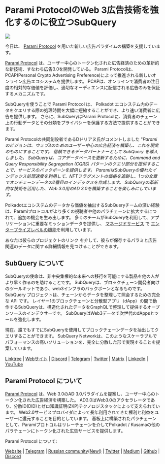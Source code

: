 # Parami ProtocolのWeb 3広告技術を強化するのに役立つSubQuery

![](https://miro.medium.com/max/1400/0*KecAkD8Wy23HEm3b)

今日は、 [Parami Protocol](https://parami.io/) を用いた新しい広告パラダイムの構築を支援しています。

[Parami Protocol](https://parami.io/) は、ユーザー中心のトークン化された広告経済のための革新的な新技術、すなわち広告3.0を開発している。 Parami Protocolは、PCAP(Personal Crypto Advertising Preference)によって推進される新しいオンライン広告エコシステムを提供します。 PCAPは、オンラインで消費者の注目度の相対的な価値を評価し、適切なオーディエンスに配信される広告のみを保証するメカニズムです。

SubQueryを使うことで Parami Protocol は、 Polkadot エコシステム内のデータをクエリする際の処理時間を大幅に短縮することができ、より速い消費者に広告を提供します。 さらに、SubQueryはParami Protocolに、消費者のチェーン上の行動データとその分類をプライバシーを保護する方法で提供することができます。

Parami Protocolの共同創設者であるDドリアヌ氏がコメントしました "_Paramiのビジョンは、ウェブ3のためのユーザー中心の広告経済を構築し、これを現実のものにすることです。 信頼できるデータパートナーとして SubQuery を導入しました。 SubQueryは、コアデータベースを更新するために、Command and Query Responsibility Segregation (CQRS) パターンのクエリ部分を提供することで、サービスのバックボーンを提供します。 ParamiはSubQueryの優れたインデックス処理速度を利用して、NFTフラグメントの価格を追跡し、1つの文章でオンチェーンデータの2番目のインデックスを作成します。 SubQueryの革新的な技術を活用した、Web 3.0用のAD 3.0を構築することを楽しみにしています。_

Polkadotエコシステムのデータから価値を抽出するSubQueryチームの深い経験は、Paramiプロトコルがより多くの視聴者や他のパラチェーンに拡大するにつれて、追加の機会を生み出します。 多くのチームがSubQueryを利用して、アプリケーションに重要なミッションデータを提供し、 [マネージドサービス](https://blog.subquery.network/blogs/20211228-enterprise-hosted.html) で [エンタープライズレベルの機能](https://project.subquery.network/)を利用しています。

あなたは彼らのプロジェクトのリンク [](https://github.com/parami-protocol/parami-scanner) を介して、彼らが保存するパラミと広告関連のデータに関する詳細情報を見つけることができます。

## SubQuery について

SubQueryの使命は、非中央集権的な未来への移行を可能にする製品を他の人がより早く作るのを助けることです。 SubQueryは、ブロックチェーン開発者向けのツールキットであり、web3インフラのバックボーンとなるものです。 SubQuery プロジェクトは、チェーンからデータを整理して照会するための完全な API です。 レイヤー1のブロックチェーンと分散型アプリ（dApp）の間で動作するSubQueryは、構造化されたデータをGraphQLで整理して提供するオープンソースのインデクサーです。 SubQueryはWeb3データで次世代のdAppsとツールを強化します。

現在、誰でもすでにSubQueryを使用してブロックチェーンデータを抽出してクエリすることができます。 SubQuery Networkは、このようなスケーラブルでパフォーマンスの高いソリューションを、完全に分散した形で実現することを提案しています。

[Linktree](https://linktr.ee/subquerynetwork) | [Webサイト](https://subquery.network/) | [Discord](https://discord.com/invite/78zg8aBSMG) | [Telegram](https://t.me/subquerynetwork) | [Twitter](https://twitter.com/subquerynetwork) | [Matrix](https://matrix.to/#/#subquery:matrix.org) | [LinkedIn](https://www.linkedin.com/company/subquery) | [YouTube](https://www.youtube.com/channel/UCi1a6NUUjegcLHDFLr7CqLw)

## Parami Protocol について

[Parami Protocol](https://parami.io/) は、Web 3.0のAD 3.0パラダイムを提案し、ユーザー中心のトークン化された広告経済を構築した。 AD3.0はWeb3.0のアクセラレータであり、分散ID(DID)とゼロ知識証明(ZKP)テクノロジスタックによって支えられています。 Web2.0サービスプロバイダによって長年利用されてきた権利と利益をユーザーに還元することを目的としています。 基板上に構築されたパラチェーンとして、Paramiプロトコルはリレーチェーンを介してPolkadot / Kusamaの他のパラチェーンにトークン化された広告サービスを提供します。

Parami Protocol について:

[Website](https://parami.io/) | [Telegram]() | [Russian community(New!)](https://t.me/ParamiProtocolRU) | [Twitter](https://twitter.com/paramiprotocol) | [Medium](https://paramiprotocol.medium.com/) | [Github](https://github.com/parami-protocol) | [Discord](https://discord.gg/bxFuekgvYJ)
